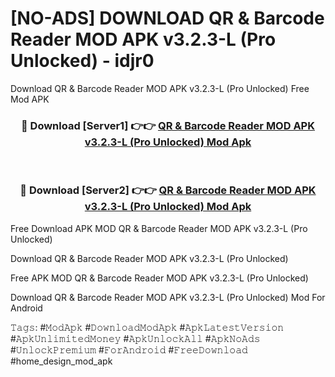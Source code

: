 # [NO-ADS] DOWNLOAD QR & Barcode Reader MOD APK v3.2.3-L (Pro Unlocked) - idjr0
Download QR & Barcode Reader MOD APK v3.2.3-L (Pro Unlocked) Free Mod APK

<div align="center">
<h3>🔴 Download [Server1] 👉👉 <a href="https://apk-comot.site?title=QR_&_Barcode_Reader_MOD_APK_v3.2.3-L_(Pro_Unlocked)">QR & Barcode Reader MOD APK v3.2.3-L (Pro Unlocked) Mod Apk</a></h3><br>

<h3>🔴 Download [Server2] 👉👉 <a href="https://apk-comot.site?title=QR_&_Barcode_Reader_MOD_APK_v3.2.3-L_(Pro_Unlocked)">QR & Barcode Reader MOD APK v3.2.3-L (Pro Unlocked) Mod Apk</a></h3>
</div>


Free Download APK MOD QR & Barcode Reader MOD APK v3.2.3-L (Pro Unlocked)

Download QR & Barcode Reader MOD APK v3.2.3-L (Pro Unlocked) 

Free APK MOD QR & Barcode Reader MOD APK v3.2.3-L (Pro Unlocked) 

Download QR & Barcode Reader MOD APK v3.2.3-L (Pro Unlocked) Mod For Android

𝚃𝚊𝚐𝚜: #𝙼𝚘𝚍𝙰𝚙𝚔 #𝙳𝚘𝚠𝚗𝚕𝚘𝚊𝚍𝙼𝚘𝚍𝙰𝚙𝚔 #𝙰𝚙𝚔𝙻𝚊𝚝𝚎𝚜𝚝𝚅𝚎𝚛𝚜𝚒𝚘𝚗 #𝙰𝚙𝚔𝚄𝚗𝚕𝚒𝚖𝚒𝚝𝚎𝚍𝙼𝚘𝚗𝚎𝚢 #𝙰𝚙𝚔𝚄𝚗𝚕𝚘𝚌𝚔𝙰𝚕𝚕 #𝙰𝚙𝚔𝙽𝚘𝙰𝚍𝚜 #𝚄𝚗𝚕𝚘𝚌𝚔𝙿𝚛𝚎𝚖𝚒𝚞𝚖 #𝙵𝚘𝚛𝙰𝚗𝚍𝚛𝚘𝚒𝚍 #𝙵𝚛𝚎𝚎𝙳𝚘𝚠𝚗𝚕𝚘𝚊𝚍 #home_design_mod_apk
